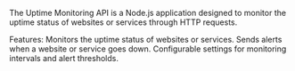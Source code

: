 The Uptime Monitoring API is a Node.js application designed to monitor the uptime status of websites or services through HTTP requests.

Features:
Monitors the uptime status of websites or services.
Sends alerts when a website or service goes down.
Configurable settings for monitoring intervals and alert thresholds.
